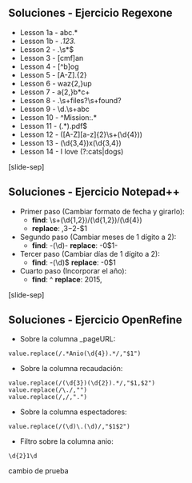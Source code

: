## Soluciones - Ejercicio Regexone

* Lesson 1a - abc.*
* Lesson 1b - .*123.*
* Lesson 2 - \.\s*$
* Lesson 3 - [cmf]an
* Lesson 4 - [^b]og
* Lesson 5 - [A-Z].{2}
* Lesson 6 - waz{2,}up
* Lesson 7 - a{2,}b*c+
* Lesson 8 - .\s+files?\s+found\?
* Lesson 9 - \d\.\s+abc
* Lesson 10 - ^Mission:.*
* Lesson 11 - (.*)\.pdf$
* Lesson 12 - ([A-Z][a-z]{2}\s+(\d{4}))
* Lesson 13 - (\d{3,4})x(\d{3,4})
* Lesson 14 - I love (?:cats|dogs)

[slide-sep]

## Soluciones - Ejercicio Notepad++

* Primer paso (Cambiar formato de fecha y girarlo):
    * **find**: \s+(\d{1,2})/(\d{1,2})/(\d{4}) 
    * **replace**: ,$3-$2-$1
* Segundo paso (Cambiar meses de 1 dígito a 2):
    * **find**: -(\d)- **replace**: -0$1-
* Tercer paso (Cambiar días de 1 dígito a 2):
    * **find**: -(\d)$ **replace**: -0$1
* Cuarto paso (Incorporar el año):
    * **find**: ^ **replace**: 2015,

[slide-sep]

## Soluciones - Ejercicio OpenRefine

* Sobre la columna _pageURL:

```
value.replace(/.*Anio(\d{4}).*/,"$1")
```

* Sobre la columna recaudación:

```
value.replace(/(\d{3})(\d{2}).*/,"$1,$2")
value.replace(/\./,"")
value.replace(/,/,".")
```

* Sobre la columna espectadores:

```
value.replace(/(\d)\.(\d)/,"$1$2")
```

* Filtro sobre la columna anio:

```
\d{2}1\d
```

cambio de prueba
